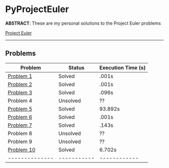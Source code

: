 # PyProjectEuler

**ABSTRACT**:
These are my personal solutions to the Project Euler problems

[Project Euler](https://projecteuler.net/)
  
****************************************************************

## Problems

| Problem        | Status     | Execution Time (s) |
|--------------|-----------|------------|
| [Problem 1](https://github.com/spicyNoodles15/PyProjectEuler/blob/main/solutions/problem_1.py) | Solved      | .001s    |
| [Problem 2](https://github.com/spicyNoodles15/PyProjectEuler/blob/main/solutions/problem_2.py) | Solved      | .001s    |
| [Problem 3](https://github.com/spicyNoodles15/PyProjectEuler/blob/main/solutions/problem_3.py) | Solved      | .096s    |
| Problem 4 | Unsolved    | ??       |
| [Problem 5](https://github.com/spicyNoodles15/PyProjectEuler/blob/main/solutions/problem_5.py) | Solved      | 93.892s  |
| [Problem 6](https://github.com/spicyNoodles15/PyProjectEuler/blob/main/solutions/problem_6.py) | Solved      | .001s    |
| [Problem 7](https://github.com/spicyNoodles15/PyProjectEuler/blob/main/solutions/problem_7.py) | Solved      | .143s    |
| Problem 8 | Unsolved    | ??       |
| Problem 9 | Unsolved    | ??       |
| [Problem 10](https://github.com/spicyNoodles15/PyProjectEuler/blob/main/solutions/problem_10.py) | Solved    | 6.702s   |
|--------------|-----------|------------|
